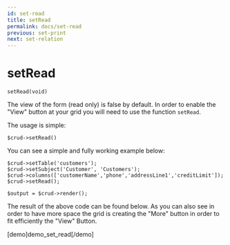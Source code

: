 ```yaml
---
id: set-read
title: setRead
permalink: docs/set-read
previous: set-print
next: set-relation
---
```


# setRead


<pre><code class="php">setRead(void)</code></pre>
The view of the form (read only) is false by default. In order to enable the "View" button at your grid you will need to use the function <code>setRead</code>. 

The usage is simple:
<pre><code class="php">$crud->setRead()</code></pre>

You can see a simple and fully working example below:
<pre><code class="php">$crud->setTable('customers');
$crud->setSubject('Customer', 'Customers');
$crud->columns(['customerName','phone','addressLine1','creditLimit']);
$crud->setRead();

$output = $crud->render();</code></pre>

The result of the above code can be found below. As you can also see in order to have more space the grid is creating the "More" button in order to fit efficiently the "View" Button.

[demo]demo_set_read[/demo]